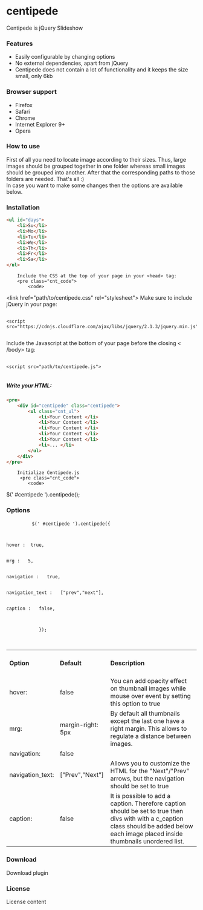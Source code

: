 # centipede
Centipede is jQuery Slideshow

<h3>Features</h3>
<div class="section_content">
    <ul class="features_list">
        <li><span>Easily configurable by changing options</span></li>
        <li><span>No external dependencies, apart from jQuery</span></li>
        <li><span>Centipede does not contain a lot of functionality and it keeps the size small, only 6kb</span></li>
    </ul>
</div>

<h3>Browser support</h3>
<div class="section_content">
    <ul class="browser_support_list">
        <li><span>Firefox</span></li>
        <li><span>Safari</span></li>
        <li><span>Chrome</span></li>
        <li><span>Internet Explorer 9+</span></li>
        <li><span>Opera</span></li>
    </ul>
</div>
 <h3>How to use</h3>
<div class="section_content">
    <p class="how_to_use_desc">
        First of all you need to locate image according to their sizes. Thus, large images should be grouped together in one folder whereas small images should be grouped into another.
        After that the corresponding paths to those folders are needed. That's all :) <br>
        In case you want to make some changes then the options are available below.
    </p>
</div>
<h3>Installation</h3>
<div class="section_content">

```html
<ul id="days">
    <li>Su</li>
    <li>Mo</li>
    <li>Tu</li>
    <li>We</li>
    <li>Th</li>
    <li>Fr</li>
    <li>Sa</li>
</ul>
```
    
        Include the CSS at the top of your page in your <head> tag:
        <pre class="cnt_code">
            <code>
<span><</span>link href="path/to/centipede.css" rel=<span>"stylesheet"</span>>
            </code>
        </pre>
        Make sure to include jQuery in your page:

<pre class="cnt_code">
    <code>
<span><</span>script <span>src</span>=<span>"https://cdnjs.cloudflare.com/ajax/libs/jquery/2.1.3/jquery.min.js"</span>>
    </code>
</pre>

Include the Javascript at the bottom of your page before the closing < /body> tag:

<pre class="cnt_code">
    <code>
<span><</span>script <span class="cnt_attr">src</span>=<span class="cnt_string">"path/to/centipede.js"</span>>
    </code>
</pre>

##### Write your HTML:

```html
<pre>
    <div id="centipede" class="centipede"> 
        <ul class="cnt_ul">
            <li>Your Content </li>
            <li>Your Content </li>
            <li>Your Content </li>
            <li>Your Content </li>
            <li>Your Content </li>
            <li>... </li>
        </ul>
    </div>    
</pre>
```
        Initialize Centipede.js
         <pre class="cnt_code">
            <code>
$(<span class="cnt_string">' #centipede '</span>).centipede();
            </code>
         </pre>
</div>

<h3>Options</h3>
<div class="section_content">
    <pre class="cnt_code">
        <code>$(<span class="cnt_string">' #centipede '</span>).centipede({
                <div>
                    <div><span>hover&nbsp;: </span><span>&nbsp;true</span>,</div>
                    <div><span>mrg&nbsp;:  </span><span>&nbsp;5</span>, </div>
                    <div><span>navigation&nbsp;:  </span><span>&nbsp;true</span>, </div>
                    <div><span>navigation_text&nbsp;:  </span><span>&nbsp;["prev","next"]</span>, </div>
                    <div><span>caption&nbsp;:  </span><span>&nbsp;false</span>, </div>
                </div>
            });
        </code>
    </pre>
</div>

<table class="options_list">
    <tr>
        <td><h4>Option</h4></td>
        <td><h4>Default</h4></td>
        <td><h4>Description</h4></td>
    </tr>
    <tr>
        <td class="key">hover:</td>
        <td class="default">false</td>
        <td class="value">You can add opacity effect on thumbnail images while mouse over event by setting this option to <span class="selected">true</span></td>
    </tr>
    <tr>
        <td class="key">mrg:</td>
        <td class="default">margin-right: 5px</td>
        <td class="value">By default all thumbnails except the last one have a right margin. This allows to regulate a distance between images.</td>
    </tr>
    <tr>
        <td class="key">navigation:</td>
        <td class="default">false</td>
        <td class="value"></td>
    </tr>
    <tr>
        <td class="key">navigation_text:</td>
        <td class="default">["Prev","Next"]</td>
        <td class="value">Allows you to customize the HTML for the "Next"/"Prev" arrows, but the <span class="selected">navigation</span> should be set to true</td>
    </tr>
    <tr>
        <td class="key">caption:</td>
        <td class="default">false</td>
        <td class="value">It is possible to add a caption. Therefore <span class="selected">caption</span> should be set to true
            then divs with with a <span class="selected">c_caption</span> class should be added below each image placed inside <span class="selected">thumbnails</span> unordered list. </td>
    </tr>
</table>
<h3>Download</h3>
<div class="section_content">
    Download plugin
</div>
<h3>License</h3>
<div class="section_content">
    License content
</div>
